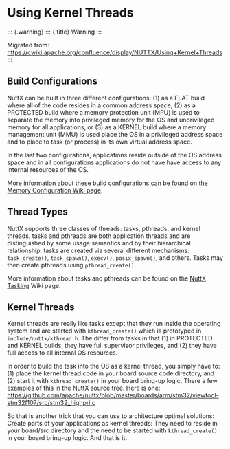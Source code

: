 Using Kernel Threads
====================

::: {.warning}
::: {.title}
Warning
:::

Migrated from:
<https://cwiki.apache.org/confluence/display/NUTTX/Using+Kernel+Threads>
:::

Build Configurations
--------------------

NuttX can be built in three different configurations: (1) as a FLAT
build where all of the code resides in a common address space, (2) as a
PROTECTED build where a memory protection unit (MPU) is used to separate
the memory into privileged memory for the OS and unprivileged memory for
all applications, or (3) as a KERNEL build where a memory management
unit (MMU) is used place the OS in a privileged address space and to
place to task (or process) in its own virtual address space.

In the last two configurations, applications reside outside of the OS
address space and in all configurations applications do not have have
access to any internal resources of the OS.

More information about these build configurations can be found on [the
Memory Configuration Wiki
page](https://cwiki.apache.org/confluence/display/NUTTX/Memory+Configurations).

Thread Types
------------

NuttX supports three classes of threads: tasks, pthreads, and kernel
threads. tasks and pthreads are both application threads and are
distinguished by some usage semantics and by their hierarchical
relationship. tasks are created via several different mechanisms:
`task_create()`, `task_spawn()`, `execv()`, `posix_spawn()`, and others.
Tasks may then create pthreads using `pthread_create()`.

More information about tasks and pthreads can be found on the [NuttX
Tasking](https://cwiki.apache.org/confluence/display/NUTTX/NuttX+Tasking)
Wiki page.

Kernel Threads
--------------

Kernel threads are really like tasks except that they run inside the
operating system and are started with `kthread_create()` which is
prototyped in `include/nuttx/kthread.h`. The differ from tasks in that
(1) in PROTECTED and KERNEL builds, they have full supervisor
privileges, and (2) they have full access to all internal OS resources.

In order to build the task into the OS as a kernel thread, you simply
have to: (1) place the kernel thread code in your board source code
directory, and (2) start it with `kthread_create()` in your board
bring-up logic. There a few examples of this in the NuttX source tree.
Here is one:
<https://github.com/apache/nuttx/blob/master/boards/arm/stm32/viewtool-stm32f107/src/stm32_highpri.c>

So that is another trick that you can use to architecture optimal
solutions: Create parts of your applications as kernel threads: They
need to reside in your board/src directory and the need to be started
with `kthread_create()` in your board bring-up logic. And that is it.
